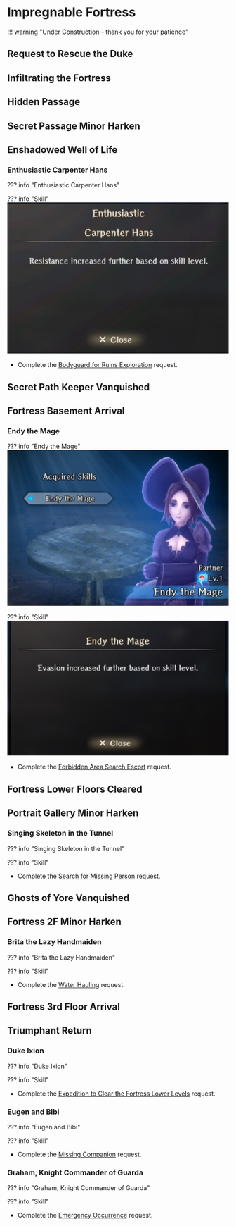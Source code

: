 # Impregnable Fortress

!!! warning "Under Construction - thank you for your patience"

## Request to Rescue the Duke

## Infiltrating the Fortress

## Hidden Passage

## Secret Passage Minor Harken

## Enshadowed Well of Life

### Enthusiastic Carpenter Hans

??? info "Enthusiastic Carpenter Hans"

??? info "Skill"
    ![](img/enthusiastic-carpenter-hans-skill.png)

- Complete the [Bodyguard for Ruins Exploration](../../../walkthrough/3-guarda-fortress/requests.md#bodyguard-for-ruins-exploration) request.

## Secret Path Keeper Vanquished

## Fortress Basement Arrival

### Endy the Mage

??? info "Endy the Mage"
    ![](img/endy-the-mage.png)

??? info "Skill"
    ![](img/endy-the-mage-skill.png)

- Complete the [Forbidden Area Search Escort](../../../walkthrough/3-guarda-fortress/requests.md#forbidden-area-search-escort) request.

## Fortress Lower Floors Cleared

## Portrait Gallery Minor Harken

### Singing Skeleton in the Tunnel

??? info "Singing Skeleton in the Tunnel"

??? info "Skill"

- Complete the [Search for Missing Person](../../../walkthrough/3-guarda-fortress/requests.md#search-for-missing-person) request.

## Ghosts of Yore Vanquished

## Fortress 2F Minor Harken

### Brita the Lazy Handmaiden

??? info "Brita the Lazy Handmaiden"

??? info "Skill"

- Complete the [Water Hauling](../../../walkthrough/3-guarda-fortress/requests.md#water-hauling) request.

## Fortress 3rd Floor Arrival

## Triumphant Return

### Duke Ixion

??? info "Duke Ixion"

??? info "Skill"

- Complete the [Expedition to Clear the Fortress Lower Levels](../../../walkthrough/3-guarda-fortress/requests.md#expedition-to-clear-the-fortress-lower-levels) request.

### Eugen and Bibi

??? info "Eugen and Bibi"

??? info "Skill"

- Complete the [Missing Companion](../../../walkthrough/3-guarda-fortress/requests.md#missing-companion) request.

### Graham, Knight Commander of Guarda

??? info "Graham, Knight Commander of Guarda"

??? info "Skill"

- Complete the [Emergency Occurrence](../../../walkthrough/3-guarda-fortress/requests.md#emergency-occurrence) request.